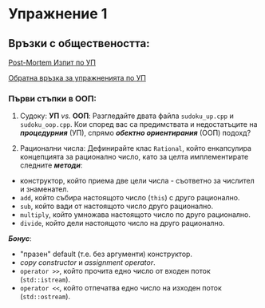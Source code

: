 # Упражнение 1

## Връзки с обществеността:

[Post-Mortem Изпит по УП](https://docs.google.com/presentation/d/1TjE-edun2iemV-n1MC0MZSFDIpk0VbolcNIa-ATt8xc/edit?usp=sharing)

[Обратна връзка за упражненията по УП](https://forms.gle/TvCTZc6qkyhrEVt6A)


### Първи стъпки в ООП:

1. Судоку: **УП** _vs._ **ООП**: Разгледайте двата файла `sudoku_up.cpp` и `sudoku_oop.cpp`. Кои според вас са предимствата и недостатъците на _**процедурния**_ (УП), спрямо _**обектно ориентирания**_ (ООП) подохд?


2. Рационални числа: Дефинирайте клас `Rational`, който енкапсулира концепцията за рационално число, като за целта имплементирате следните _**методи**_:

  - конструктор, който приема две цели числа - съответно за числител и знаменател.
  - `add`, който събира настоящото число (`this`) с друго рационално.
  - `sub`, който вади от настоящото число друго рационално.
  -	`multiply`, който умножава настоящото число по друго рационално.
  - `divide`, който дели настоящото число на друго рационално.

_**Бонус**_:
  - "празен" default (т.е. без аргументи) конструктор.
  - _copy constructor_ и _assignment operator_.
  - `operator >>`, който прочита едно число от входен поток (`std::istream`).
  - `operator <<`, който отпечатва едно число на изходен поток (`std::ostream`).
